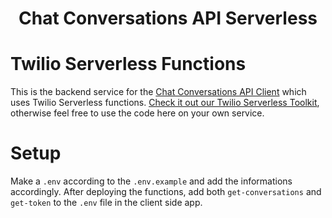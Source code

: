 <h1 align="center">Chat Conversations API Serverless</h1>

# Twilio Serverless Functions

This is the backend service for the [Chat Conversations API Client](https://github.com/TwilioLatamEngHub/chat-conversations-api-client) which uses Twilio Serverless functions. [Check it out our Twilio Serverless Toolkit](https://www.twilio.com/docs/labs/serverless-toolkit/getting-started), otherwise feel free to use the code here on your own service.

# Setup

Make a `.env` according to the `.env.example` and add the informations accordingly. After deploying the functions, add both `get-conversations` and `get-token` to the `.env` file in the client side app.
